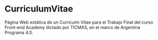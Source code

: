 # CurriculumVitae
Página Web estática de un Curriculm Vitae para el Trabajo Final del curso Front-end Academy dictado por TICMAS, en el marco de Argentina Programa 4.0.
